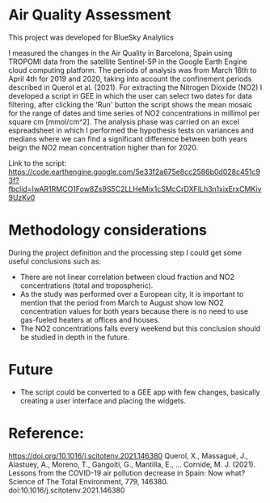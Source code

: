 # Air Quality Assessment

This project was developed for BlueSky Analytics

I measured the changes in the Air Quality in Barcelona, Spain using TROPOMI data from the satellite Sentinel-5P in the Google Earth Engine cloud computing platform. The periods of analysis was from March 16th to April 4th for 2019 and 2020, taking into account the confinement periods described in Querol et al. (2021).
For extracting the Nitrogen Dioxide (NO2) I developed a script in GEE in which the user can select two dates for data filtering, after clicking the 'Run' button the script shows the mean mosaic for the range of dates and time series of NO2 concentrations in millimol per square cm [mmol/cm^2].
The analysis phase was carried on an excel espreadsheet in which I performed the hypothesis tests on variances and medians where we can find a significant difference between both years beign the NO2 mean concentration higher than for 2020. 

Link to the script: https://code.earthengine.google.com/5e33f2a675e8cc2586b0d028c451c93f?fbclid=IwAR1RMCO1Fow8Zs9S5C2LLHeMix1cSMcCrDXFILh3n1xixErxCMKiv9UzKy0


# Methodology considerations
During the project definition and the processing step I could get some useful conclusions such as:
- There are not linear correlation between cloud fraction and NO2 concentrations (total and tropospheric).
- As the study was performed over a European city, it is important to mention that the period from March to August show low NO2 concentration values for both years because there is no need to use gas-fueled heaters at offices and houses.
- The NO2 concentrations falls every weekend but this conclusion should be studied in depth in the future.


# Future 
- The script could be converted to a GEE app with few changes, basically creating a user interface and placing the widgets.

# Reference: 
https://doi.org/10.1016/j.scitotenv.2021.146380
Querol, X., Massagué, J., Alastuey, A., Moreno, T., Gangoiti, G., Mantilla, E., … Cornide, M. J. (2021). Lessons from the COVID-19 air pollution decrease in Spain: Now what? Science of The Total Environment, 779, 146380. doi:10.1016/j.scitotenv.2021.146380 
